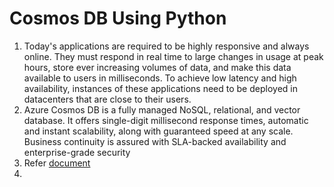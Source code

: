 # Cosmos DB Using Python
1. Today's applications are required to be highly responsive and always online. They must respond in real time to large changes in usage at peak hours, store ever increasing volumes of data, and make this data available to users in milliseconds. To achieve low latency and high availability, instances of these applications need to be deployed in datacenters that are close to their users.
2. Azure Cosmos DB is a fully managed NoSQL, relational, and vector database. It offers single-digit millisecond response times, automatic and instant scalability, along with guaranteed speed at any scale. Business continuity is assured with SLA-backed availability and enterprise-grade security
3. Refer [document](https://learn.microsoft.com/en-us/azure/cosmos-db/introduction)
4. 
